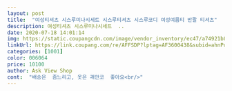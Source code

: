 ```yaml
---
layout: post 
title:  "여성티셔츠 시스루미나시세트 시스루티셔츠 시스루코디 여성여름티 반팔 티셔츠" 
description: 여성티셔츠 시스루미나시세트  ..
date: 2020-07-18 14:01:14 
img: https://static.coupangcdn.com/image/vendor_inventory/ec47/a74921b843e5f8e781896771c514a676536d8b4763a93bcd5c032a052cc1.jpg 
linkUrl: https://link.coupang.com/re/AFFSDP?lptag=AF3600438&subid=ahnPublicAsk&pageKey=1647326776&itemId=2807518167&vendorItemId=71092089409&traceid=V0-113-2aa9dc9a99574027 
categories: [1001] 
color: 006064 
price: 10100 
author: Ask View Shop 
cont:  "배송은  좀느리고, 옷은 괘안코  좋아요<br/>" 
---
```

